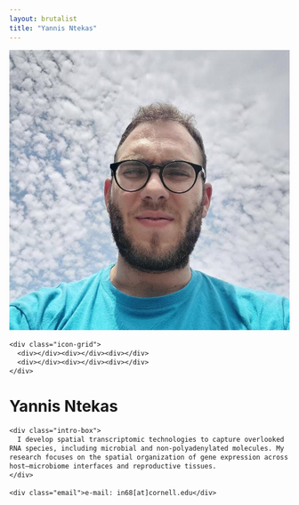 ```yaml
---
layout: brutalist
title: "Yannis Ntekas"
---
```


<div class="grid-layout">
  <!-- LEFT COLUMN -->
  <div>
    <img src="/assets/Photo.jpg" class="photo-box" alt="Yannis Ntekas">

    <div class="icon-grid">
      <div></div><div></div><div></div>
      <div></div><div></div><div></div>
    </div>
  </div>

  <!-- RIGHT COLUMN -->
  <div>
    <h1>Yannis Ntekas</h1>

    <div class="intro-box">
      I develop spatial transcriptomic technologies to capture overlooked RNA species, including microbial and non-polyadenylated molecules. My research focuses on the spatial organization of gene expression across host–microbiome interfaces and reproductive tissues.
    </div>

    <div class="email">e-mail: in68[at]cornell.edu</div>
  </div>
</div>

